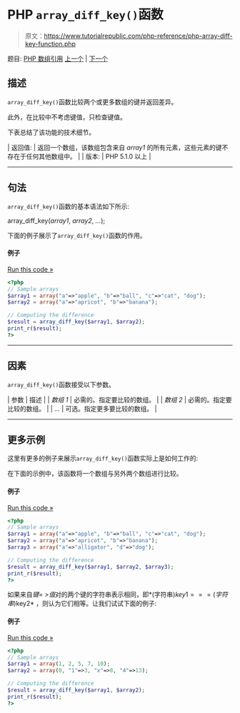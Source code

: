 # PHP `array_diff_key()`函数

> 原文：<https://www.tutorialrepublic.com/php-reference/php-array-diff-key-function.php>

题目: [PHP 数组引用](php-array-functions.php) [上一个](php-array-diff-assoc-function.php) | [下一个](php-array-diff-uassoc-function.php)

## 描述

`array_diff_key()`函数比较两个或更多数组的键并返回差异。

此外，在比较中不考虑键值，只检查键值。

下表总结了该功能的技术细节。

| 返回值: | 返回一个数组，该数组包含来自 *array1* 的所有元素，这些元素的键不存在于任何其他数组中。 |
| 版本: | PHP 5.1.0 以上 |

* * *

## 句法

`array_diff_key()`函数的基本语法如下所示:

array_diff_key(*array1*, *array2*, *...*);

下面的例子展示了`array_diff_key()`函数的作用。

#### 例子

[Run this code »](../codelab.php?topic=php&file=difference-of-two-arrays-using-keys-for-comparison "Run this code to view the output")

```php
<?php
// Sample arrays
$array1 = array("a"=>"apple", "b"=>"ball", "c"=>"cat", "dog");
$array2 = array("a"=>"apricot", "b"=>"banana");

// Computing the difference
$result = array_diff_key($array1, $array2);
print_r($result);
?>
```

* * *

## 因素

`array_diff_key()`函数接受以下参数。

| 参数 | 描述 |
| *数组 1* | 必需的。指定要比较的数组。 |
| *数组 2* | 必需的。指定要比较的数组。 |
| *...* | 可选。指定更多要比较的数组。 |

* * *

## 更多示例

这里有更多的例子来展示`array_diff_key()`函数实际上是如何工作的:

在下面的示例中，该函数将一个数组与另外两个数组进行比较。

#### 例子

[Run this code »](../codelab.php?topic=php&file=difference-of-three-arrays-using-keys-for-comparison "Run this code to view the output")

```php
<?php
// Sample arrays
$array1 = array("a"=>"apple", "b"=>"ball", "c"=>"cat", "dog");
$array2 = array("a"=>"apricot", "b"=>"banana");
$array3 = array("a"=>"alligator", "d"=>"dog");

// Computing the difference
$result = array_diff_key($array1, $array2, $array3);
print_r($result);
?>
```

如果来自*键= >值*对的两个键的字符串表示相同，即*(字符串)$key1 ===(字符串)$key2* ，则认为它们相等。让我们试试下面的例子:

#### 例子

[Run this code »](../codelab.php?topic=php&file=difference-of-arrays-when-types-of-keys-are-different "Run this code to view the output")

```php
<?php
// Sample arrays
$array1 = array(1, 2, 5, 7, 10);
$array2 = array(0, "1"=>3, "x"=>8, "4"=>13);

// Computing the difference
$result = array_diff_key($array1, $array2);
print_r($result);
?>
```